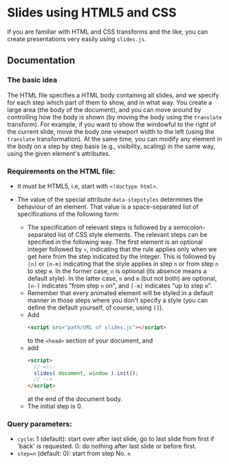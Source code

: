 # Slides using HTML5 and CSS
If you are familiar with HTML and CSS transforms and the like, you can create presentations very easily using `slides.js`.

## Documentation
### The basic idea
The HTML file specifies a HTML body containing all
slides, and we specify for each step which part of them to
show, and in what way.  You create a large area (the body of the
document), and you can move around by controlling how the body
is shown (by moving the body using the `translate` transform).
For example, if you want to show the windowful to the right of
the current slide, move the body one viewport width to the left
(using the `translate` transformation).
At the same time, you can modify any element in the body on
a step by step basis (e.g., visibility, scaling) in the same
way, using the given element's attributes.

### Requirements on the HTML file:
* It must be HTML5, i.e, start with `<!doctype html>`.
* The value of the special attribute `data-stepstyles`
  determines the behaviour of an element.
  That value is a space-separated list of specifications of
  the following form:
  
  - The specification of relevant steps is followed by a
    semicolon-separated list of CSS style elements.
    The relevant steps can be specified in the following way.
    The first element is an optional integer followed by `>`,
    indicating that the rule applies only when we get here
    from the step indicated by the integer.
    This is followed by `[n]` or `[n-m]` indicating that the
    style applies in step `n` or from step `n` to step `m`.
    In the former case, `n` is optional (its absence means
    a default style).  In the latter case, `n` and `m` (but not both)
    are optional, `[n-]` indicates "from step `n` on", and
    `[-m]` indicates "up to step `m`".
  - Remember that every animated element will be styled
    in a default manner in those steps where you don't
    specify a style (you can define the default yourself,
    of course, using `[]`).
  - Add
    ```html
    <script src="path/URL of slides.js"></script>
    ```
    to the `<head>` section of your document, and
  - add
    ```html
    <script>
      // <!--
      slides( document, window ).init();  
      // -->
    </script>
    ```
    at the end of the document body.
  - The initial step is 0.

### Query parameters:
* `cycle`: 1 (default): start over after last slide, go to
  last slide from first if 'back' is requested. 0: do nothing
  after last slide or before first.
* `step=n` (default: 0): start from step No. `n`
